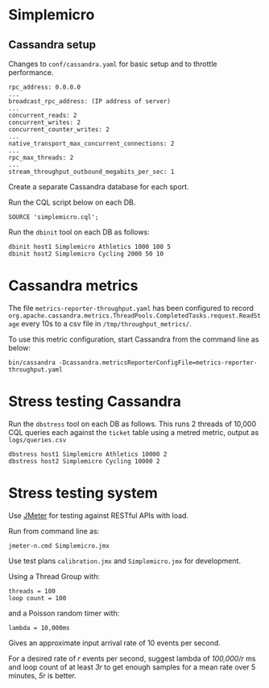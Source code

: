 # Simplemicro

## Cassandra setup

Changes to `conf/cassandra.yaml` for basic setup and to throttle performance.

	rpc_address: 0.0.0.0
	...
	broadcast_rpc_address: (IP address of server)
	...
	concurrent_reads: 2
	concurrent_writes: 2
	concurrent_counter_writes: 2
	...
	native_transport_max_concurrent_connections: 2
	...
	rpc_max_threads: 2
	...
	stream_throughput_outbound_megabits_per_sec: 1

Create a separate Cassandra database for each sport.

Run the CQL script below on each DB.

`SOURCE 'simplemicro.cql';`

Run the `dbinit` tool on each DB as follows:

	dbinit host1 Simplemicro Athletics 1000 100 5
	dbinit host2 Simplemicro Cycling 2000 50 10

# Cassandra metrics

The file `metrics-reporter-throughput.yaml` has been configured to record `org.apache.cassandra.metrics.ThreadPools.CompletedTasks.request.ReadStage` every 10s to a csv file in `/tmp/throughput_metrics/`.

To use this metric configuration, start Cassandra from the command line as below:

`bin/cassandra -Dcassandra.metricsReporterConfigFile=metrics-reporter-throughput.yaml`

# Stress testing Cassandra

Run the `dbstress` tool on each DB as follows.  This runs 2 threads of 10,000 CQL queries each against the `ticket` table using a metred metric, output as `logs/queries.csv`

	dbstress host1 Simplemicro Athletics 10000 2
	dbstress host2 Simplemicro Cycling 10000 2

# Stress testing system

Use [JMeter](http://jmeter.apache.org "JMeter") for testing against RESTful APIs with load.

Run from command line as:

	jmeter-n.cmd Simplemicro.jmx

Use test plans `calibration.jmx` and `Simplemicro.jmx` for development.

Using a Thread Group with:

	threads = 100
	loop count = 100

and a Poisson random timer with:

	lambda = 10,000ms

Gives an approximate input arrival rate of 10 events per second.

For a desired rate of *r* events per second, suggest lambda of *100,000/r* ms and loop count of at least *3r* to get enough samples for a mean rate over 5 minutes, *5r* is better.